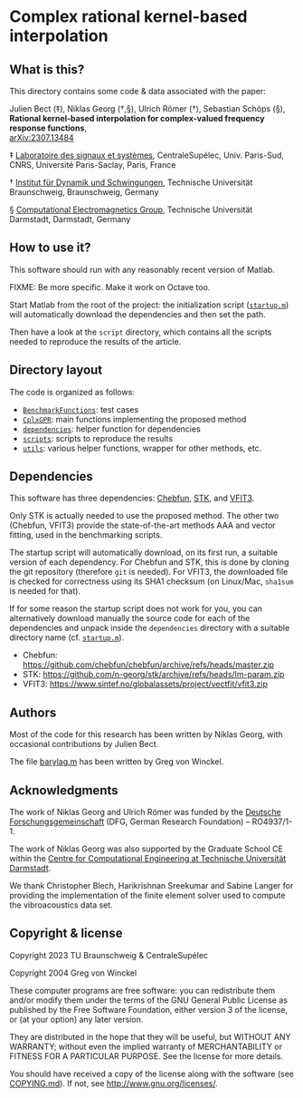 # Complex rational kernel-based interpolation

## What is this?

This directory contains some code & data associated with the paper:

Julien Bect (‡), Niklas Georg (†,§), Ulrich Römer (†), Sebastian Schöps (§),  
__Rational kernel-based interpolation for complex-valued frequency response functions__,  
[arXiv:2307.13484](https://arxiv.org/abs/2307.13484)

‡ [Laboratoire des signaux et systèmes](https://l2s.centralesupelec.fr/),
CentraleSupélec, Univ. Paris-Sud, CNRS, Université Paris-Saclay, Paris, France

† [Institut für Dynamik und Schwingungen](https://www.tu-braunschweig.de/ids),
Technische Universität Braunschweig, Braunschweig, Germany

§ [Computational Electromagnetics Group](https://www.cem.tu-darmstadt.de/),
Technische Universität Darmstadt, Darmstadt, Germany

## How to use it?

This software should run with any reasonably recent version of Matlab.

FIXME: Be more specific.  Make it work on Octave too.

Start Matlab from the root of the project: the initialization script
([`startup.m`](./startup.m)) will automatically download the
dependencies and then set the path.

Then have a look at the `script` directory, which contains all the
scripts needed to reproduce the results of the article.

## Directory layout

The code is organized as follows:
 * [`BenchmarkFunctions`](./BenchmarkFunctions): test cases
 * [`CplxGPR`](./CplxGPR): main functions implementing the proposed method
 * [`dependencies`](./dependencies): helper function for dependencies
 * [`scripts`](./scripts): scripts to reproduce the results
 * [`utils`](./utils): various helper functions, wrapper for other methods, etc.

## Dependencies

This software has three dependencies:
[Chebfun](https://www.chebfun.org/),
[STK](https://stk-kriging.github.io),
and [VFIT3](https://www.sintef.no/projectweb/vectorfitting/).

Only STK is actually needed to use the proposed method.  The other two
(Chebfun, VFIT3) provide the state-of-the-art methods AAA and vector
fitting, used in the benchmarking scripts.

The startup script will automatically download, on its first run, a
suitable version of each dependency.  For Chebfun and STK, this is
done by cloning the git repository (therefore `git` is needed).  For
VFIT3, the downloaded file is checked for correctness using its SHA1
checksum (on Linux/Mac, `sha1sum` is needed for that).

If for some reason the startup script does not work for you, you can
alternatively download manually the source code for each of the
dependencies and unpack inside the `dependencies` directory with a
suitable directory name (cf. [`startup.m`](./startup.m)).
 * Chebfun: https://github.com/chebfun/chebfun/archive/refs/heads/master.zip
 * STK: https://github.com/n-georg/stk/archive/refs/heads/lm-param.zip
 * VFIT3: https://www.sintef.no/globalassets/project/vectfit/vfit3.zip

## Authors

Most of the code for this research has been written by Niklas Georg,
with occasional contributions by Julien Bect.

The file [barylag.m](./utils/barylag.m) has been written by Greg von
Winckel.

## Acknowledgments

The work of Niklas Georg and Ulrich Römer was funded by the [Deutsche
Forschungsgemeinschaft](https://www.dfg.de/) (DFG, German Research
Foundation) – RO4937/1-1.

The work of Niklas Georg was also supported by the Graduate School CE
within the [Centre for Computational Engineering at Technische
Universität Darmstadt](https://www.ce.tu-darmstadt.de/).

We thank Christopher Blech, Harikrishnan Sreekumar and Sabine Langer
for providing the implementation of the finite element solver used to
compute the vibroacoustics data set.

## Copyright & license

Copyright 2023 TU Braunschweig & CentraleSupélec

Copyright 2004 Greg von Winckel

These computer programs are free software: you can redistribute them
and/or modify them under the terms of the GNU General Public License
as published by the Free Software Foundation, either version 3 of the
license, or (at your option) any later version.

They are distributed in the hope that they will be useful, but WITHOUT
ANY WARRANTY; without even the implied warranty of MERCHANTABILITY or
FITNESS FOR A PARTICULAR PURPOSE.  See the license for more details.

You should have received a copy of the license along with the software
(see [COPYING.md](./COPYING.md)).  If not, see <http://www.gnu.org/licenses/>.
